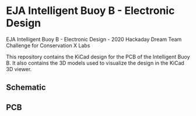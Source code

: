 # EJA Intelligent Buoy B - Electronic Design

EJA Intelligent Buoy B - Electronic Design - 2020 Hackaday Dream Team Challenge for Conservation X Labs

This repository contains the KiCad design for the PCB of the Intelligent Buoy B. It also contains the 3D models used to visualize the design in the KiCad 3D viewer.

## Schematic ##

## PCB ##
